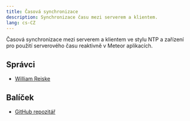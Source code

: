 ```yaml
---
title: Časová synchronizace
description: Synchronizace času mezi serverem a klientem.
lang: cs-CZ
---
```


Časová synchronizace mezi serverem a klientem ve stylu NTP a zařízení pro použití serverového času reaktivně v Meteor aplikacích.

## Správci
* [William Reiske](https://github.com/sponsors/wreiske)

## Balíček
* [GitHub repozitář](https://github.com/Meteor-Community-Packages/meteor-timesync)

